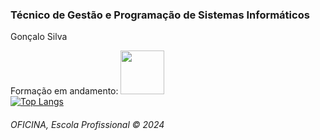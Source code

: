 <h3>Técnico de Gestão e Programação de Sistemas Informáticos</h3>
<p>Gonçalo Silva</p>
Formação em andamento:

<img src="https://hermes.dio.me/tracks/aa71615b-e701-4cec-bb64-71ba6974c5fe.png" width="70">

<div style="width: 200px;">
<a href="https://github.com/a14663-oficina/github-readme-stats">
  <img src="https://github-readme-stats.vercel.app/api/top-langs/?username=a14663-oficina&langs_count=8" alt="Top Langs" />
</a>
</div>

<h6>OFICINA, Escola Profissional &copy; 2024</h6>
